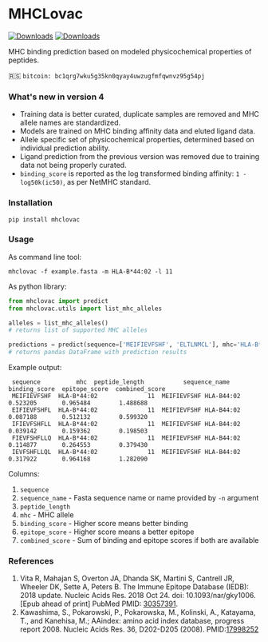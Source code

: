 # MHCLovac

<!--
  Title: MHCLovac
  Description: MHC binding prediction based on modeled physicochemical properties of peptides
  Author: Stefan Stojanovic
  Keywords: mhc, binding, predcition, ligand, immuno, physicochemical, peptides, modeling
  -->

[![Downloads](https://pepy.tech/badge/mhclovac)](https://pepy.tech/project/mhclovac)
[![Downloads](https://pepy.tech/badge/mhclovac/week)](https://pepy.tech/project/mhclovac)

MHC binding prediction based on modeled physicochemical properties of peptides.

:serbia: `bitcoin: bc1qrg7wku5g35kn0qyay4uwzugfmfqwnvz95g54pj`

### What's new in version 4
* Training data is better curated, duplicate samples are removed and MHC allele names are standardized.
* Models are trained on MHC binding affinity data and eluted ligand data.
* Allele specific set of physicochemical properties, determined based on individual prediction ability.
* Ligand prediction from the previous version was removed due to training data not being properly curated. 
* `binding_score` is reported as the log transformed binding affinity: `1 - log50k(ic50)`, as per NetMHC standard.


### Installation

```
pip install mhclovac
```

### Usage

As command line tool:
```
mhclovac -f example.fasta -m HLA-B*44:02 -l 11
```

As python library:
```python
from mhclovac import predict
from mhclovac.utils import list_mhc_alleles

alleles = list_mhc_alleles()
# returns list of supported MHC alleles

predictions = predict(sequence=['MEIFIEVFSHF', 'ELTLNMCL'], mhc='HLA-B*44:02')
# returns pandas DataFrame with prediction results

```

Example output:
```
 sequence          mhc  peptide_length           sequence_name  binding_score  epitope_score  combined_score
 MEIFIEVFSHF  HLA-B*44:02              11  MEIFIEVFSHF HLA-B44:02       0.523205       0.965484        1.488688
 EIFIEVFSHFL  HLA-B*44:02              11  MEIFIEVFSHF HLA-B44:02       0.087188       0.512132        0.599320
 IFIEVFSHFLL  HLA-B*44:02              11  MEIFIEVFSHF HLA-B44:02       0.039142       0.159362        0.198503
 FIEVFSHFLLQ  HLA-B*44:02              11  MEIFIEVFSHF HLA-B44:02       0.114877       0.264553        0.379430
 IEVFSHFLLQL  HLA-B*44:02              11  MEIFIEVFSHF HLA-B44:02       0.317922       0.964168        1.282090
```

Columns:
1. `sequence` 
2. `sequence_name` - Fasta sequence name or name provided by `-n` argument
3. `peptide_length`
4. `mhc` - MHC allele
5. `binding_score` - Higher score means better binding
6. `epitope_score` - Higher score means a better epitope
7. `combined_score` - Sum of binding and epitope scores if both are available

### References
1. Vita R, Mahajan S, Overton JA, Dhanda SK, Martini S, Cantrell JR, Wheeler DK, Sette A, Peters B. The Immune Epitope Database (IEDB): 2018 update. Nucleic Acids Res. 2018 Oct 24. doi: 10.1093/nar/gky1006. [Epub ahead of print] PubMed PMID: [30357391](https://www.ncbi.nlm.nih.gov/pubmed/30357391).
2. Kawashima, S., Pokarowski, P., Pokarowska, M., Kolinski, A., Katayama, T., and Kanehisa, M.; AAindex: amino acid index database, progress report 2008. Nucleic Acids Res. 36, D202-D205 (2008). PMID:[17998252](https://www.ncbi.nlm.nih.gov/sites/entrez?Db=pubmed&Cmd=ShowDetailView&TermToSearch=17998252&ordinalpos=9&itool=EntrezSystem2.PEntrez.Pubmed.Pubmed_ResultsPanel.Pubmed_RVDocSum)

